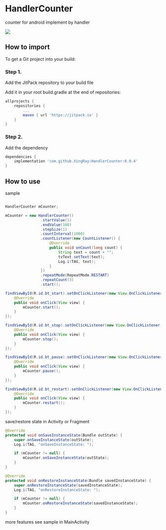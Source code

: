 # HandlerCounter
counter for android implement by handler

[![](https://jitpack.io/v/XingRay/HandlerCounter.svg)](https://jitpack.io/#XingRay/HandlerCounter)

## How to import
To get a Git project into your build:

### Step 1. 
Add the JitPack repository to your build file

Add it in your root build.gradle at the end of repositories:

```groovy
allprojects {
	repositories {
		...
		maven { url 'https://jitpack.io' }
	}
}
```

### Step 2. 
Add the dependency

```groovy
dependencies {
    implementation 'com.github.XingRay:HandlerCounter:0.0.4'
}
```

## How to use

sample 

```java

HandlerCounter mCounter;

mCounter = new HandlerCounter()
                .startValue(1)
                .endValue(100)
                .stepSize(1)
                .countInterval(1000)
                .countListener(new CountListener() {
                    @Override
                    public void onCount(long count) {
                        String text = count + "";
                        tvText.setText(text);
                        Log.i(TAG, text);
                    }
                })
                .repeatMode(RepeatMode.RESTART)
                .repeatCount(3)
                .start();

findViewById(R.id.bt_start).setOnClickListener(new View.OnClickListener() {
	@Override
	public void onClick(View view) {
		mCounter.start();
	}
});

findViewById(R.id.bt_stop).setOnClickListener(new View.OnClickListener() {
	@Override
	public void onClick(View view) {
		mCounter.stop();
	}
});

findViewById(R.id.bt_pause).setOnClickListener(new View.OnClickListener() {
	@Override
	public void onClick(View view) {
		mCounter.pause();
	}
});

findViewById(R.id.bt_restart).setOnClickListener(new View.OnClickListener() {
	@Override
	public void onClick(View view) {
		mCounter.restart();
	}
});

```

save/restore state in Activity or Fragment
```java
@Override
protected void onSaveInstanceState(Bundle outState) {
	super.onSaveInstanceState(outState);
	Log.i(TAG, "onSaveInstanceState: ");

	if (mCounter != null) {
		mCounter.onSaveInstanceState(outState);
	}
}

@Override
protected void onRestoreInstanceState(Bundle savedInstanceState) {
	super.onRestoreInstanceState(savedInstanceState);
	Log.i(TAG, "onRestoreInstanceState: ");

	if (mCounter != null) {
		mCounter.onRestoreInstanceState(savedInstanceState);
	}
}
```

more features see sample in MainActivity